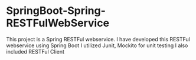 # SpringBoot-Spring-RESTFulWebService
This project is a Spring RESTFul webservice.
I have developed this RESTFul webservice using Spring Boot
I utilized Junit, Mockito for unit testing
I also included RESTFul Client 
